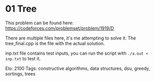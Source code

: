 # 01 Tree

This problem can be found here: https://codeforces.com/problemset/problem/1919/D

There are multiple files here, it's me attempting to solve it. The tree_final.cpp is the file
with the actual solution.

inp.txt file contains test inputs, you can run the script with 
`./a.out < inp.txt` to test it.

Elo: 2100
Tags: constructive algorithms, data structures, dsu, greedy, sortings, trees